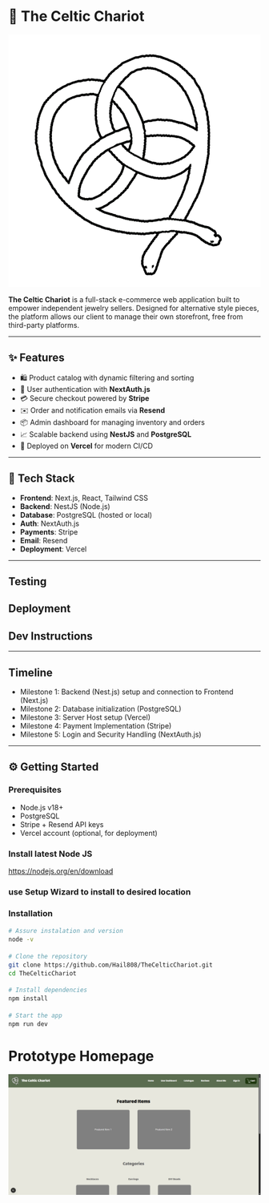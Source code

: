 # 🛒 The Celtic Chariot
![Logo](./public/logo.png)


**The Celtic Chariot** is a full-stack e-commerce web application built to empower independent jewelry sellers. Designed for alternative style pieces, the platform allows our client to manage their own storefront, free from third-party platforms.

---

## ✨ Features

- 🛍️ Product catalog with dynamic filtering and sorting
- 🔐 User authentication with **NextAuth.js**
- 💳 Secure checkout powered by **Stripe**
- ✉️ Order and notification emails via **Resend**
- 📦 Admin dashboard for managing inventory and orders
- 📈 Scalable backend using **NestJS** and **PostgreSQL**
- 🚀 Deployed on **Vercel** for modern CI/CD

---

## 🧰 Tech Stack

- **Frontend**: Next.js, React, Tailwind CSS
- **Backend**: NestJS (Node.js)
- **Database**: PostgreSQL (hosted or local)
- **Auth**: NextAuth.js
- **Payments**: Stripe
- **Email**: Resend
- **Deployment**: Vercel

---

## Testing

## Deployment

## Dev Instructions

---

## Timeline

- Milestone 1: Backend (Nest.js) setup and connection to Frontend (Next.js)
- Milestone 2: Database initialization (PostgreSQL) 
- Milestone 3: Server Host setup (Vercel)
- Milestone 4: Payment Implementation (Stripe)
- Milestone 5: Login and Security Handling (NextAuth.js)

---

## ⚙️ Getting Started

### Prerequisites

- Node.js v18+
- PostgreSQL
- Stripe + Resend API keys
- Vercel account (optional, for deployment)

### Install latest Node JS
https://nodejs.org/en/download
### use Setup Wizard to install to desired location

### Installation

```bash
# Assure instalation and version
node -v

# Clone the repository
git clone https://github.com/Hail808/TheCelticChariot.git
cd TheCelticChariot

# Install dependencies
npm install

# Start the app
npm run dev

```

# Prototype Homepage
![Prototype_Home](./public/prototype_home.png)
